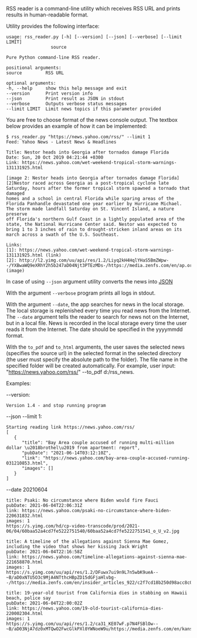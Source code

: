RSS reader is a command-line utility which receives RSS URL and prints results in human-readable format.   

Utility provides the following interface:

    usage: rss_reader.py [-h] [--version] [--json] [--verbose] [--limit LIMIT]
                     source

    Pure Python command-line RSS reader.

    positional arguments:
    source         RSS URL

    optional arguments:
    -h, --help     show this help message and exit
    --version      Print version info
    --json         Print result as JSON in stdout
    --verbose      Outputs verbose status messages
    --limit LIMIT  Limit news topics if this parameter provided
    
   You are free to choose format of the news console output. The textbox below provides an example of how it can be implemented:
   
    $ rss_reader.py "https://news.yahoo.com/rss/" --limit 1
    Feed: Yahoo News - Latest News & Headlines

    Title: Nestor heads into Georgia after tornados damage Florida
    Date: Sun, 20 Oct 2019 04:21:44 +0300
    Link: https://news.yahoo.com/wet-weekend-tropical-storm-warnings-131131925.html

    [image 2: Nestor heads into Georgia after tornados damage Florida][2]Nestor raced across Georgia as a post-tropical cyclone late Saturday, hours after the former tropical storm spawned a tornado that damaged
    homes and a school in central Florida while sparing areas of the Florida Panhandle devastated one year earlier by Hurricane Michael. The storm made landfall Saturday on St. Vincent Island, a nature preserve
    off Florida's northern Gulf Coast in a lightly populated area of the state, the National Hurricane Center said. Nestor was expected to bring 1 to 3 inches of rain to drought-stricken inland areas on its
    march across a swath of the U.S. Southeast.

    Links:
    [1]: https://news.yahoo.com/wet-weekend-tropical-storm-warnings-131131925.html (link)
    [2]: http://l2.yimg.com/uu/api/res/1.2/Liyq2kH4HqlYHaS5BmZWpw--/YXBwaWQ9eXRhY2h5b247aD04Njt3PTEzMDs-/https://media.zenfs.com/en/ap.org/5ecc06358726cabef94585f99050f4f0 (image)

In case of using ```--json```  argument utility converts the news into [JSON](https://en.wikipedia.org/wiki/JSON "Описание") 

With the argument ```--verbose``` program prints all logs in stdout.

With the argument ```--date```, the app searches for news in the local storage. The local storage is replenished every time you read news from the Internet. The ```--date``` argument tells the reader to search for news not on the Internet, but in a local file. News is recorded in the local storage every time the user reads it from the Internet. The date should be specified in the yyyymmdd format.

With the ```to_pdf``` and ```to_html``` arguments, the user saves the selected news (specifies the source url) in the selected format in the selected directory (the user must specify the absolute path to the folder). The file name in the specified folder will be created automatically.  For example, user input: "https://news.yahoo.com/rss/"  --to_pdf d:/rss_news.

Examples:

--version:

    Version 1.4 - and stop running program

--json --limit 1:

    Starting reading link https://news.yahoo.com/rss/
    [
       {
          "title": "Bay Area couple accused of running multi-million dollar \u2018brothel\u2019 from apartment: report",
          "pubDate": "2021-06-14T03:12:10Z",
          "link": "https://news.yahoo.com/bay-area-couple-accused-running-031210853.html",
          "images": []
       }
    ]
    
 --date 20210604
 
    title: Psaki: No circumstance where Biden would fire Fauci
    pubDate: 2021-06-04T22:06:31Z
    link: https://news.yahoo.com/psaki-no-circumstance-where-biden-220631832.html
    images: 1
    https://s.yimg.com/hd/cp-video-transcode/prod/2021-06/04/60baa52a4cd7fe5222751540/60baa52a4cd7fe5222751541_o_U_v2.jpg

    title: A timeline of the allegations against Sienna Mae Gomez, including the video that shows her kissing Jack Wright
    pubDate: 2021-06-04T22:16:58Z
    link: https://news.yahoo.com/timeline-allegations-against-sienna-mae-221658870.html
    images: 1
    https://s.yimg.com/uu/api/res/1.2/DFuwx7ui9n9L7n5wbK9ueA--~B/aD0xNTU5O3c9MjA4NTthcHBpZD15dGFjaHlvbg-  -/https://media.zenfs.com/en/insider_articles_922/c2f7cd18b250d98acc8c054f390100eb

    title: 19-year-old tourist from California dies in stabbing on Hawaii beach, police say
    pubDate: 2021-06-04T22:00:02Z
    link: https://news.yahoo.com/19-old-tourist-california-dies-220002304.html
    images: 1
    https://s.yimg.com/uu/api/res/1.2/ca31_KE07wF.p7N4FSBlOw--~B/aD03NjA7dz0xMTQwO2FwcGlkPXl0YWNoeW9u/https://media.zenfs.com/en/kansas_city_star_mcclatchy_articles_677/43cc83a75c5f8a6057e8444f9babc506



 
 
